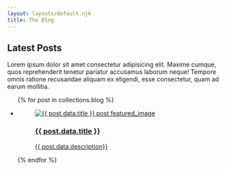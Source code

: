 ```yaml
---
layout: layouts/default.njk
title: The Blog
---
```


## Latest Posts

Lorem ipsum dolor sit amet consectetur adipisicing elit. Maxime cumque, quos reprehenderit tenetur pariatur accusamus laborum neque! Tempore omnis ratione recusandae aliquam ex eligendi, esse consectetur, quam ad earum mollitia.

<ul>
{% for post in collections.blog %}
<li>
  <figure>
    <a href="{{ post.url }}">
    <img src="{{ post.data.featured_image }}" alt="{{ post.data.title }} post featured_image">
    <figcaption>
        <h3>{{ post.data.title }}</h3>
        <p>{{ post.data.description}}</p>
      </figcaption>
    </a>
    </figure>
  </li>
{% endfor %}
</ul>
